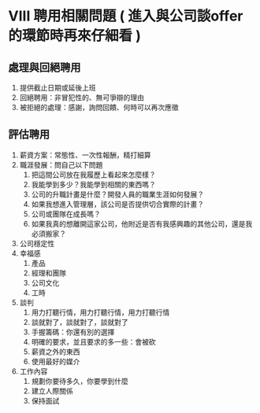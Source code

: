 # VIII 聘用相關問題 ( 進入與公司談offer的環節時再來仔細看 )

## 處理與回絕聘用
1. 提供截止日期或延後上班
2. 回絕聘用：非冒犯性的、無可爭辯的理由
3. 被拒絕的處理：感謝，詢問回饋、何時可以再次應徵

## 評估聘用
1. 薪資方案：常態性、一次性報酬，精打細算
2. 職涯發展：問自己以下問題
   1. 把這間公司放在我履歷上看起來怎麼樣？
   2. 我能學到多少？我能學到相關的東西嗎？
   3. 公司的升職計畫是什麼？開發人員的職業生涯如何發展？
   4. 如果我想進入管理層，該公司是否提供切合實際的計畫？
   5. 公司或團隊在成長嗎？
   6. 如果我真的想離開這家公司，他附近是否有我感興趣的其他公司，還是我必須搬家？
3. 公司穩定性
4. 幸福感
   1. 產品
   2. 經理和團隊
   3. 公司文化
   4. 工時
5. 談判
   1. 用力打聽行情，用力打聽行情，用力打聽行情
   2. 談就對了，談就對了，談就對了
   3. 手握籌碼：你還有別的選擇
   4. 明確的要求，並且要求的多一些：會被砍
   5. 薪資之外的東西
   6. 使用最好的媒介
6. 工作內容
   1. 規劃你要待多久，你要學到什麼
   2. 建立人際關係
   3. 保持面試